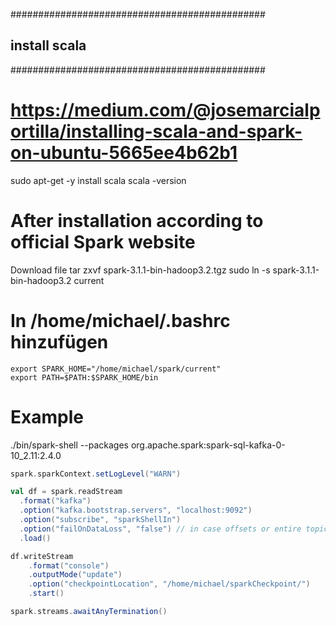 ##############################################
## install scala
##############################################
# https://medium.com/@josemarcialportilla/installing-scala-and-spark-on-ubuntu-5665ee4b62b1
sudo apt-get -y install scala
scala -version

# After installation according to official Spark website
Download file
tar zxvf spark-3.1.1-bin-hadoop3.2.tgz
sudo ln -s spark-3.1.1-bin-hadoop3.2 current

# In /home/michael/.bashrc hinzufügen
```shell
export SPARK_HOME="/home/michael/spark/current"
export PATH=$PATH:$SPARK_HOME/bin
```





# Example
./bin/spark-shell --packages org.apache.spark:spark-sql-kafka-0-10_2.11:2.4.0

```scala
spark.sparkContext.setLogLevel("WARN")

val df = spark.readStream
  .format("kafka")
  .option("kafka.bootstrap.servers", "localhost:9092")
  .option("subscribe", "sparkShellIn")
  .option("failOnDataLoss", "false") // in case offsets or entire topic are getting deleted
  .load()

df.writeStream
    .format("console")
    .outputMode("update")
    .option("checkpointLocation", "/home/michael/sparkCheckpoint/")
    .start()

spark.streams.awaitAnyTermination()
```